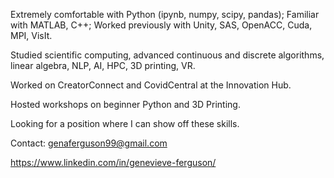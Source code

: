 Extremely comfortable with Python (ipynb, numpy, scipy, pandas); Familiar with MATLAB, C++; Worked previously with Unity, SAS, OpenACC, Cuda, MPI, VisIt.

Studied scientific computing, advanced continuous and discrete algorithms, linear algebra, NLP, AI, HPC, 3D printing, VR.

Worked on CreatorConnect and CovidCentral at the Innovation Hub.

Hosted workshops on beginner Python and 3D Printing.

Looking for a position where I can show off these skills.

Contact: genaferguson99@gmail.com

https://www.linkedin.com/in/genevieve-ferguson/
